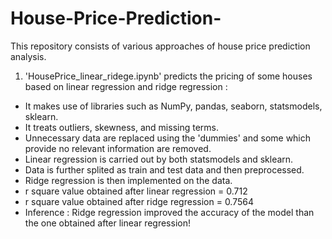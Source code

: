 # House-Price-Prediction-
This repository consists of various approaches of house price prediction analysis.
1. 'HousePrice_linear_ridege.ipynb' predicts the pricing of some houses based on linear regression and ridge regression : 
* It makes use of libraries such as NumPy, pandas, seaborn, statsmodels, sklearn.
* It treats outliers, skewness, and missing terms.
* Unnecessary data are replaced using the 'dummies' and some which provide no relevant information are removed.
* Linear regression is carried out by both statsmodels and sklearn.
* Data is further splited as train and test data and then preprocessed.
* Ridge regression is then implemented on the data.
* r square value obtained after linear regression = 0.712
* r square value obtained after ridge regression = 0.7564
* Inference : Ridge regression improved the accuracy of the model than the one obtained after linear regression!
